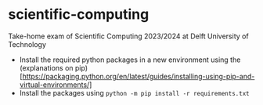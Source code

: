 # scientific-computing
Take-home exam of Scientific Computing 2023/2024 at Delft University of Technology

* Install the required python packages in a new environment using the (explanations on pip)[https://packaging.python.org/en/latest/guides/installing-using-pip-and-virtual-environments/]
* Install the packages using `python -m pip install -r requirements.txt`

